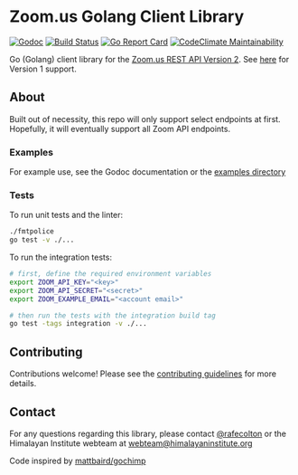 # Zoom.us Golang Client Library

[![Godoc](https://godoc.org/github.com/himalayan-institute/zoom-lib-golang?status.svg)](https://godoc.org/github.com/himalayan-institute/zoom-lib-golang)
[![Build Status](https://travis-ci.org/himalayan-institute/zoom-lib-golang.svg?branch=master)](https://travis-ci.org/himalayan-institute/zoom-lib-golang)
[![Go Report Card](https://goreportcard.com/badge/github.com/himalayan-institute/zoom-lib-golang)](https://goreportcard.com/report/github.com/himalayan-institute/zoom-lib-golang)
[![CodeClimate Maintainability](https://api.codeclimate.com/v1/badges/55b7484e20c0aaae35d7/maintainability)](https://codeclimate.com/github/himalayan-institute/zoom-lib-golang/maintainability)

Go (Golang) client library for the [Zoom.us REST API Version
2](https://zoom.github.io/api/). See
[here](https://gopkg.in/himalayan-institute/zoom-lib-golang.v1) for
Version 1 support.

## About

Built out of necessity, this repo will only support select endpoints at
first. Hopefully, it will eventually support all Zoom API endpoints.

### Examples

For example use, see the Godoc documentation or the [examples
directory](_example/)

### Tests

To run unit tests and the linter:

```bash
./fmtpolice
go test -v ./...
```

To run the integration tests:

```bash
# first, define the required environment variables
export ZOOM_API_KEY="<key>"
export ZOOM_API_SECRET="<secret>"
export ZOOM_EXAMPLE_EMAIL="<account email>"

# then run the tests with the integration build tag
go test -tags integration -v ./...
```

## Contributing

Contributions welcome! Please see the [contributing
guidelines](CONTRIBUTING.md) for more details.

## Contact

For any questions regarding this library, please contact
[@rafecolton](https://github.com/rafecolton) or the Himalayan Institute
webteam at webteam@himalayaninstitute.org

Code inspired by
[mattbaird/gochimp](https://github.com/mattbaird/gochimp)
